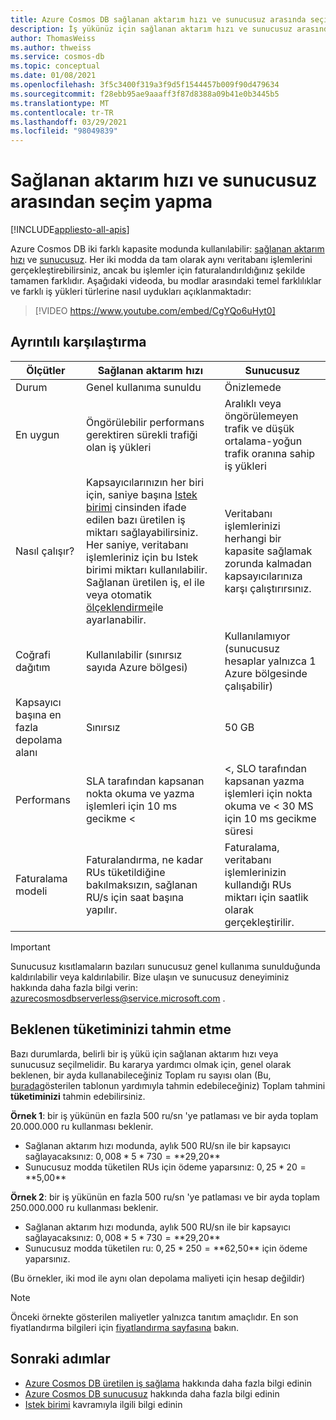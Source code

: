 ```yaml
---
title: Azure Cosmos DB sağlanan aktarım hızı ve sunucusuz arasında seçim yapma
description: İş yükünüz için sağlanan aktarım hızı ve sunucusuz arasından seçim yapma hakkında bilgi edinin.
author: ThomasWeiss
ms.author: thweiss
ms.service: cosmos-db
ms.topic: conceptual
ms.date: 01/08/2021
ms.openlocfilehash: 3f5c3400f319a3f9d5f1544457b009f90d479634
ms.sourcegitcommit: f28ebb95ae9aaaff3f87d8388a09b41e0b3445b5
ms.translationtype: MT
ms.contentlocale: tr-TR
ms.lasthandoff: 03/29/2021
ms.locfileid: "98049839"
---
```

# <a name="how-to-choose-between-provisioned-throughput-and-serverless"></a>Sağlanan aktarım hızı ve sunucusuz arasından seçim yapma
[!INCLUDE[appliesto-all-apis](includes/appliesto-all-apis.md)]

Azure Cosmos DB iki farklı kapasite modunda kullanılabilir: [sağlanan aktarım hızı](set-throughput.md) ve [sunucusuz](serverless.md). Her iki modda da tam olarak aynı veritabanı işlemlerini gerçekleştirebilirsiniz, ancak bu işlemler için faturalandırıldığınız şekilde tamamen farklıdır. Aşağıdaki videoda, bu modlar arasındaki temel farklılıklar ve farklı iş yükleri türlerine nasıl uydukları açıklanmaktadır:

> [!VIDEO https://www.youtube.com/embed/CgYQo6uHyt0]

## <a name="detailed-comparison"></a>Ayrıntılı karşılaştırma

| Ölçütler | Sağlanan aktarım hızı | Sunucusuz |
| --- | --- | --- |
| Durum | Genel kullanıma sunuldu | Önizlemede |
| En uygun | Öngörülebilir performans gerektiren sürekli trafiği olan iş yükleri | Aralıklı veya öngörülemeyen trafik ve düşük ortalama-yoğun trafik oranına sahip iş yükleri |
| Nasıl çalışır? | Kapsayıcılarınızın her biri için, saniye başına [Istek birimi](request-units.md) cinsinden ifade edilen bazı üretilen iş miktarı sağlayabilirsiniz. Her saniye, veritabanı işlemleriniz için bu Istek birimi miktarı kullanılabilir. Sağlanan üretilen iş, el ile veya otomatik [ölçeklendirme](provision-throughput-autoscale.md)ile ayarlanabilir. | Veritabanı işlemlerinizi herhangi bir kapasite sağlamak zorunda kalmadan kapsayıcılarınıza karşı çalıştırırsınız. |
| Coğrafi dağıtım | Kullanılabilir (sınırsız sayıda Azure bölgesi) | Kullanılamıyor (sunucusuz hesaplar yalnızca 1 Azure bölgesinde çalışabilir) |
| Kapsayıcı başına en fazla depolama alanı | Sınırsız | 50 GB |
| Performans | SLA tarafından kapsanan nokta okuma ve yazma işlemleri için 10 ms gecikme < | <, SLO tarafından kapsanan yazma işlemleri için nokta okuma ve < 30 MS için 10 ms gecikme süresi |
| Faturalama modeli | Faturalandırma, ne kadar RUs tüketildiğine bakılmaksızın, sağlanan RU/s için saat başına yapılır. | Faturalama, veritabanı işlemlerinizin kullandığı RUs miktarı için saatlik olarak gerçekleştirilir. |

> [!IMPORTANT]
> Sunucusuz kısıtlamaların bazıları sunucusuz genel kullanıma sunulduğunda kaldırılabilir veya kaldırılabilir.  Bize ulaşın ve sunucusuz deneyiminiz hakkında daha fazla bilgi verin: [azurecosmosdbserverless@service.microsoft.com](mailto:azurecosmosdbserverless@service.microsoft.com) .

## <a name="estimating-your-expected-consumption"></a>Beklenen tüketiminizi tahmin etme

Bazı durumlarda, belirli bir iş yükü için sağlanan aktarım hızı veya sunucusuz seçilmelidir. Bu kararya yardımcı olmak için, genel olarak beklenen, bir ayda kullanabileceğiniz Toplam ru sayısı olan (Bu, [burada](plan-manage-costs.md#estimating-serverless-costs)gösterilen tablonun yardımıyla tahmin edebileceğiniz) Toplam tahmini **tüketiminizi** tahmin edebilirsiniz.

**Örnek 1**: bir iş yükünün en fazla 500 ru/sn 'ye patlaması ve bir ayda toplam 20.000.000 ru kullanması beklenir.

- Sağlanan aktarım hızı modunda, aylık 500 RU/sn ile bir kapsayıcı sağlayacaksınız: $0,008 * 5 * 730 = **$29,20**
- Sunucusuz modda tüketilen RUs için ödeme yaparsınız: $0,25 * 20 = **$5,00**

**Örnek 2**: bir iş yükünün en fazla 500 ru/sn 'ye patlaması ve bir ayda toplam 250.000.000 ru kullanması beklenir.

- Sağlanan aktarım hızı modunda, aylık 500 RU/sn ile bir kapsayıcı sağlayacaksınız: $0,008 * 5 * 730 = **$29,20**
- Sunucusuz modda tüketilen ru: $0,25 * 250 = **$62,50** için ödeme yaparsınız.

(Bu örnekler, iki mod ile aynı olan depolama maliyeti için hesap değildir)

> [!NOTE]
> Önceki örnekte gösterilen maliyetler yalnızca tanıtım amaçlıdır. En son fiyatlandırma bilgileri için [fiyatlandırma sayfasına](https://azure.microsoft.com/pricing/details/cosmos-db/) bakın.

## <a name="next-steps"></a>Sonraki adımlar

- [Azure Cosmos DB üretilen iş sağlama](set-throughput.md) hakkında daha fazla bilgi edinin
- [Azure Cosmos DB sunucusuz](serverless.md) hakkında daha fazla bilgi edinin
- [Istek birimi](request-units.md) kavramıyla ilgili bilgi edinin
